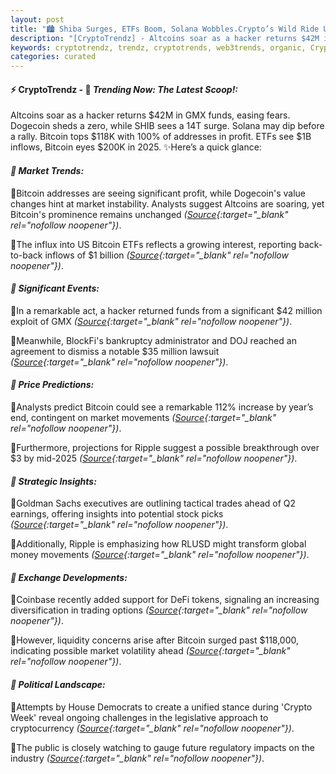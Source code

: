 ```yaml
---
layout: post
title: "🏙️ Shiba Surges, ETFs Boom, Solana Wobbles.Crypto’s Wild Ride Unfolds"
description: "[CryptoTrendz] - Altcoins soar as a hacker returns $42M in GMX funds, easing fears. Dogecoin sheds a zero, while SHIB sees a 14T surge. Solana may dip before a rally. Bitcoin tops $118K with 100% of addresses in profit. ETFs see $1B inflows, Bitcoin eyes $200K in 2025."
keywords: cryptotrendz, trendz, cryptotrends, web3trends, organic, Crypto, NFT, Trading, XRP, Analyst, Bitcoin, Ethereum, Dogecoin
categories: curated
---
```


#### ⚡ CryptoTrendz - 📌 *Trending Now: The Latest Scoop!:*

Altcoins soar as a hacker returns $42M in GMX funds, easing fears. Dogecoin sheds a zero, while SHIB sees a 14T surge. Solana may dip before a rally. Bitcoin tops $118K with 100% of addresses in profit. ETFs see $1B inflows, Bitcoin eyes $200K in 2025. ✨Here’s a quick glance:


#### *🔖  Market Trends:*  

🔹Bitcoin addresses are seeing significant profit, while Dogecoin's value changes hint at market instability. Analysts suggest Altcoins are soaring, yet Bitcoin's prominence remains unchanged *([Source](https://s.avyag.com/nolq){:target="_blank" rel="nofollow noopener"})*.  

🔹The influx into US Bitcoin ETFs reflects a growing interest, reporting back-to-back inflows of $1 billion *([Source](https://s.avyag.com/zv67){:target="_blank" rel="nofollow noopener"})*.  

#### *🔖  Significant Events:*  

🔹In a remarkable act, a hacker returned funds from a significant $42 million exploit of GMX *([Source](https://s.avyag.com/dugn){:target="_blank" rel="nofollow noopener"})*.  

🔹Meanwhile, BlockFi's bankruptcy administrator and DOJ reached an agreement to dismiss a notable $35 million lawsuit *([Source](https://s.avyag.com/ukhb){:target="_blank" rel="nofollow noopener"})*.  

#### *🔖  Price Predictions:*  

🔹Analysts predict Bitcoin could see a remarkable 112% increase by year’s end, contingent on market movements *([Source](https://s.avyag.com/kjam){:target="_blank" rel="nofollow noopener"})*.  

🔹Furthermore, projections for Ripple suggest a possible breakthrough over $3 by mid-2025 *([Source](https://s.avyag.com/3e2k){:target="_blank" rel="nofollow noopener"})*.  

#### *🔖  Strategic Insights:*  

🔹Goldman Sachs executives are outlining tactical trades ahead of Q2 earnings, offering insights into potential stock picks *([Source](https://s.avyag.com/1mia){:target="_blank" rel="nofollow noopener"})*.  

🔹Additionally, Ripple is emphasizing how RLUSD might transform global money movements *([Source](https://s.avyag.com/p5nr){:target="_blank" rel="nofollow noopener"})*.  

#### *🔖  Exchange Developments:*  

🔹Coinbase recently added support for DeFi tokens, signaling an increasing diversification in trading options *([Source](https://s.avyag.com/u1gv){:target="_blank" rel="nofollow noopener"})*.  

🔹However, liquidity concerns arise after Bitcoin surged past $118,000, indicating possible market volatility ahead *([Source](https://s.avyag.com/lofh){:target="_blank" rel="nofollow noopener"})*.  

#### *🔖  Political Landscape:*  

🔹Attempts by House Democrats to create a unified stance during 'Crypto Week' reveal ongoing challenges in the legislative approach to cryptocurrency *([Source](https://s.avyag.com/4a6u){:target="_blank" rel="nofollow noopener"})*.  

🔹The public is closely watching to gauge future regulatory impacts on the industry *([Source](https://s.avyag.com/4a6u){:target="_blank" rel="nofollow noopener"})*.